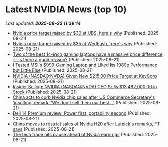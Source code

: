 # Latest NVIDIA News (top 10)
_Last updated: **2025-08-22 11:39:14**_

- [Nvidia price target raised by $30 at UBS, here's why](https://thefly.com/permalinks/entry.php/id4186815/NVDA-Nvidia-price-target-raised-by--at-UBS-heres-why) (Published: 2025-08-21)
- [Nvidia price target raised by $35 at Wedbush, here's why](https://thefly.com/permalinks/entry.php/id4186814/NVDA-Nvidia-price-target-raised-by--at-Wedbush-heres-why) (Published: 2025-08-21)
- [Two of the best 14-inch gaming laptops have a massive price difference — is there a good reason?](https://www.windowscentral.com/hardware/laptops/asus-rog-zephyrus-g14-2025-vs-razer-blade-14-2025) (Published: 2025-08-21)
- [I Tested MSI's $999 Gaming Laptop and Liked Its 1080p Performance but Little Else](https://slashdot.org/firehose.pl?op=view&amp;id=178805952) (Published: 2025-08-21)
- [NVIDIA (NASDAQ:NVDA) Given New $215.00 Price Target at KeyCorp](https://www.etfdailynews.com/2025/08/21/nvidia-nasdaqnvda-given-new-215-00-price-target-at-keycorp/) (Published: 2025-08-21)
- [Insider Selling: NVIDIA (NASDAQ:NVDA) CEO Sells $13,482,000.00 in Stock](https://www.etfdailynews.com/2025/08/21/insider-selling-nvidia-nasdaqnvda-ceo-sells-13482000-00-in-stock/) (Published: 2025-08-21)
- [China acts to curb Nvidia chip sales after US Commerce Secretary's ‘insulting’ remark: ‘We don't sell them our best…'](https://www.livemint.com/companies/china-hits-back-at-nvidia-chip-sales-after-us-commerce-secretarys-insulting-remark-we-dont-sell-them-our-best-11755766912933.html) (Published: 2025-08-21)
- [Dell 14 Premium review: Power first, portability second](https://www.pcworld.com/article/2880659/dell-14-premium-review.html) (Published: 2025-08-21)
- [China moves to restrict sales of Nvidia H20 after Lutnick's remarks, FT says](https://thefly.com/permalinks/entry.php/id4186734/NVDA-China-moves-to-restrict-sales-of-Nvidia-H-after-Lutnicks-remarks-FT-says) (Published: 2025-08-21)
- [The tech trade hits pause ahead of Nvidia earnings](https://finance.yahoo.com/news/the-tech-trade-hits-pause-ahead-of-nvidia-earnings-100053109.html) (Published: 2025-08-21)
